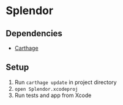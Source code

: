 # Splendor

## Dependencies

  * [Carthage](https://github.com/Carthage/Carthage)

## Setup

1. Run `carthage update` in project directory
2. `open Splendor.xcodeproj`
3. Run tests and app from Xcode
